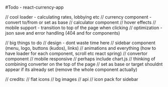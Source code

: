 #Todo - react-currency-app

// cool loader - calculating rates, lobbying etc
// currency component - convert to/from or set as base
// calculator component
// hover effects
// mobile support - transition to top of the page when clicking
// optimization - json save and error handling (404 and for components)

// big things to do
// design - dont waste time here
// sidebar component (menu, logo, buttons (kudos), links)
// animations and everything (how to have loader for each component, scroll etc react spring)
// convertor component
// mobile responsive
// perhaps include chart.js
// thinking of combining converter on the top of the page
// set as base or target shouldnt appear if its already set (remove the whole component actually)

// credits:
// flat icons
// bg images
// api
// icon pack for sidebar
